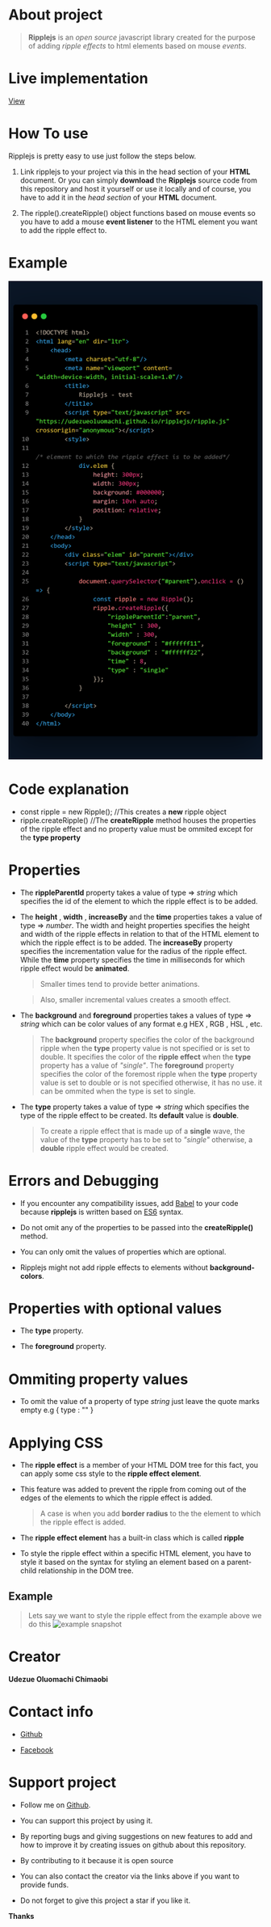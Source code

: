 # About project
> **Ripplejs** is an _open source_ javascript library created for the purpose of adding _ripple effects_ to html elements based on mouse _events_.

# Live implementation
[View](https://udezueoluomachi.github.io/ripplejs/)

# How To use
Ripplejs is pretty easy to use just follow the steps below.

1. Link ripplejs to your project via this _**<script type="text/javascript" src="https://udezueoluomachi.github.io/ripplejs/ripple.js" crossorigin="anonymous"></script>**_ in the head section of your **HTML** document. Or you can simply **download** the **Ripplejs** source code from this repository and host it yourself or use it locally and of course, you have to add it in the _head section_ of your **HTML** document.

2. The ripple().createRipple() object functions based on mouse events so you have to add a mouse **event listener** to the HTML element you want to add the ripple effect to.

# Example

![example snapshot](./example1.png)

# Code explanation

* const ripple = new Ripple(); //This creates a **new** ripple object
* ripple.createRipple() //The **createRipple** method houses the properties of the ripple effect and no property value must be ommited except for the **type property**

# Properties

* The **rippleParentId** property takes a value of type => _string_ which specifies the id of the element to which the ripple effect is to be added.

* The **height** , **width** , **increaseBy** and the **time** properties takes a value of type => _number_. The width and height properties specifies the height and width of the ripple effects in relation to that of the HTML element to which the ripple effect is to be added. The **increaseBy** property specifies the incrementation value for the radius of the ripple effect. While the **time** property specifies the time in milliseconds for which ripple effect would be **animated**.
  > Smaller times tend to provide better animations.
  
  > Also, smaller incremental values creates a smooth effect.

* The **background** and **foreground** properties takes a values of type => _string_ which can be color values of any format e.g HEX , RGB , HSL , etc.

  > The **background** property specifies the color of the background ripple when the **type** property value is not specified or is set to double. It specifies the color of the **ripple effect** when the **type** property has a value of _"single"_.
  > The **foreground** property specifies the color of the foremost ripple when the **type** property value is set to double or is not specified otherwise, it has no use. it can be ommited when the type is set to single.

* The **type** property takes a value of type => _string_ which specifies the type of the ripple effect to be created. Its **default** value is **double**.

  > To create a ripple effect that is made up of a **single** wave, the value of the **type** property has to be set to _"single"_ otherwise, a **double** ripple effect would be created.

# Errors and Debugging

* If you encounter any compatibility issues, add [Babel](https://google.com/search?how+to+add+javascript+babel+to+my+html+document+via+a+CDN+link) to your code because **ripplejs** is written based on [ES6](https://google.com/search?what+is+javascript+ES6) syntax.

* Do not omit any of the properties to be passed into the **createRipple()** method.

* You can only omit the values of properties which are optional.

* Ripplejs might not add ripple effects to elements without **background-colors**.

# Properties with optional values

* The **type** property.

* The **foreground** property.

# Ommiting property values

* To omit the value of a property of type _string_ just leave the quote marks empty
  e.g { type : "" }

# Applying CSS

* The **ripple effect** is a member of your HTML DOM tree for this fact, you can apply some css style to the **ripple effect element**.

* This feature was added to prevent the ripple from coming out of the edges of the elements to which the ripple effect is added.
  > A case is when you add **border radius** to the the element to which the ripple effect is added.

* The **ripple effect element** has a built-in class which is called **ripple**

* To style the ripple effect within a specific HTML element, you have to style it based on the syntax for styling  an element based on a parent-child relationship in the DOM tree.

## Example

> Lets say we want to style the ripple effect from the example above we do this
![example snapshot](./example2.png)

# Creator

**Udezue Oluomachi Chimaobi**
# Contact info

* [Github](https://www.github.com/udezueoluomachi)

* [Facebook](https://www.facebook.com/udezueoluomachi.chimaobi)

# Support project

* Follow me on [Github](https://www.github.com/udezueoluomachi).

* You can support this project by using it.

* By reporting bugs and giving suggestions on new features to add and how to improve it by creating issues on github about this repository.

* By contributing to it because it is open source

* You can also contact the creator via the links above if you want to provide funds.

* Do not forget to give this project a star if you like it.

**Thanks**